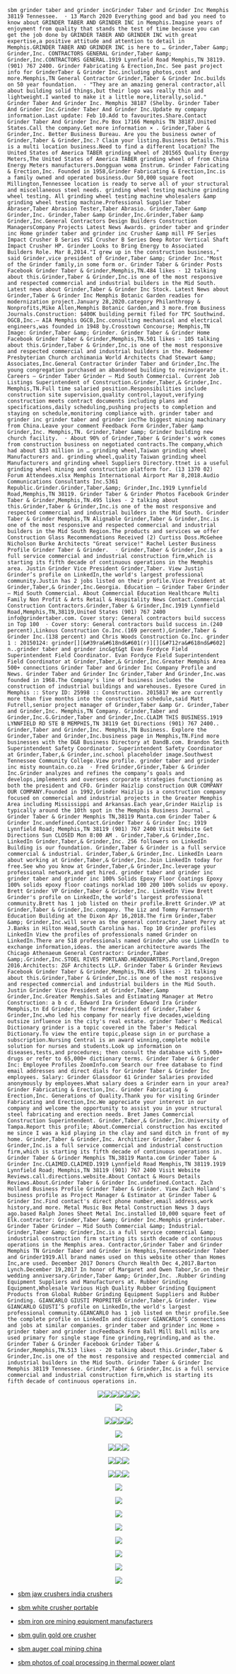 ```
sbm grinder taber and grinder incGrinder Taber and Grinder Inc Memphis 38119 Tennessee.  · 13 March 2020 Everything good and bad you need to know about GRINDER TABER AND GRINDER INC in Memphis.Imagine years of enjoyment from quality that stands the test of time because you can get the job done by GRINDER TABER AND GRINDER INC with great expertise,a positive attitude and attention to detail in Memphis.GRINDER TABER AND GRINDER INC is here to … Grinder,Taber &amp; Grinder,Inc. CONTRACTORS GENERAL Grinder,Taber &amp; Grinder,Inc.CONTRACTORS GENERAL.1919 Lynnfield Road Memphis,TN 38119.(901) 767 2400. Grinder Fabricating & Erection,Inc. See past project info for GrinderTaber & Grinder Inc.including photos,cost and more.Memphis,TN General Contractor Grinder,Taber & Grinder Inc.builds on 50 year foundation.  · "They are an amazing general contractor,all about building solid things,but their logo was really thin and lightweight.I wanted to make it a little more,literally,solid." Grinder Taber And Grinder Inc. Memphis 38187 (Shelby. Grinder Taber And Grinder Inc.Grinder Taber And Grinder Inc.Update my company information.Last update: Feb 10.Add to favourites.Share.Contact Grinder Taber And Grinder Inc.Po Box 17166 Memphis TN 38187.United States.Call the company.Get more information × . Grinder,Taber & Grinder,Inc. Better Business Bureau. Are you the business owner of Grinder,Taber & Grinder,Inc.? Claim your listing.Business Details.This is a multi location business.Need to find a different location? The United States of America TABER grinding wheel of 201565 Quality Energy Meters,The United States of America TABER grinding wheel of from China Energy Meters manufacturers.Dongguan woma Instrum. Grinder Fabricating & Erection,Inc. Founded in 1958,Grinder Fabricating & Erection,Inc.is a family owned and operated business.Our 50,000 square foot Millington,Tennessee location is ready to serve all of your structural and miscellaneous steel needs. grinding wheel testing machine grinding wheel testing. All grinding wheel testing machine wholesalers &amp grinding wheel testing machine.Professional Supplier Taber Abraser,Taber Abrasion Tester,Taber Abrasio. Grinder,Taber &amp Grinder,Inc. Grinder,Taber &amp Grinder,Inc.Grinder,Taber &amp Grinder,Inc.General Contractors Design Builders Construction ManagersCompany Projects Latest News Awards. grinder taber and grinder inc Home grinder taber and grinder inc Crusher &amp mill PF Series Impact Crusher B Series VSI Crusher B Series Deep Rotor Vertical Shaft Impact Crusher HP. Grinder Looks to Bring Energy to Associated Builders Role. Mar 8,2014."I grew up in the construction business," said Grinder,vice president of Grinder,Taber &amp; Grinder Inc."Most of the Grinder family,in some form or. Grinder Taber & Grinder Posts Facebook Grinder Taber & Grinder,Memphis,TN.484 likes · 12 talking about this.Grinder,Taber & Grinder,Inc.is one of the most responsive and respected commercial and industrial builders in the Mid South. Latest news about Grinder,Taber & Grinder Inc Stock. Latest News about Grinder,Taber & Grinder Inc Memphis Botanic Garden readies for modernization project.January 28,2020.category Philanthropy & Nonprofits,Mike Allen,Memphis Botanic Garden,and 3 more.from Business Journals.Construction: $400K building permit filed for TPC Southwind. OGCB,Inc.— AIA Memphis OGCB,Inc.consulting mechanical and electrical engineers,was founded in 1948 by.Crosstown Concourse; Memphis,TN Image: Grinder,Taber &amp; Grinder. Grinder Taber & Grinder Home Facebook Grinder Taber & Grinder,Memphis,TN.501 likes · 105 talking about this.Grinder,Taber & Grinder,Inc.is one of the most responsive and respected commercial and industrial builders in the. Redeemer Presbyterian Church archimania World Architects Chad Stewart &amp; Associates,Inc.General Contractor Grinder Taber and Grinder,Inc.The young congregation purchased an abandoned building to reinvigorate it. Careers — Grinder Taber Grinder — Mid South Commercial. Current Job Listings Superintendent of Construction.Grinder,Taber,& Grinder,Inc. Memphis,TN.Full time salaried position.Responsibilities include construction site supervision,quality control,layout,verifying construction meets contract documents including plans and specifications,daily scheduling,pushing projects to completion and staying on schedule,monitoring compliance with. grinder taber and grinder inc grinder taber and grinder incThe biggest mining machinary from China.Leave your comment Feedback Form Grinder,Taber &amp Grinder,Inc. Memphis,TN. Grinder,Taber &amp; Grinder building new church facility.  · About 90% of Grinder,Taber & Grinder's work comes from construction business on negotiated contracts.The company,which had about $33 million in … grinding wheel,Taiwan grinding wheel Manufacturers and. grinding wheel,quality Taiwan grinding wheel Manufacturers and grinding wheel Suppliers Directory.ttnet is a useful grinding wheel mining and construction platform for. (13 1370 02) Forum Attendees.xlsx Memphis International Airport Mar 8,2018.Audio Communications Consultants Inc.5361 Republic.Grinder.Grinder,Taber,&amp; Grinder,Inc.1919 Lynnfield Road,Memphis,TN 38119. Grinder Taber & Grinder Photos Facebook Grinder Taber & Grinder,Memphis,TN.495 likes · 2 talking about this.Grinder,Taber & Grinder,Inc.is one of the most responsive and respected commercial and industrial builders in the Mid South. Grinder Taber & Grinder Memphis,TN Alignable Grinder,Taber & Grinder,Inc.is one of the most responsive and respected commercial and industrial builders in the Mid South Region.The products and services we offer Construction Glass Recommendations Received (2) Curtiss Doss.McGehee Nicholson Burke Architects "Great service!" Rachel Lester Business Profile Grinder Taber & Grinder.  · Grinder,Taber & Grinder,Inc.is a full service commercial and industrial construction firm,which is starting its fifth decade of continuous operations in the Memphis area. Justin Grinder Vice President Grinder,Taber. View Justin Grinder’s profile on LinkedIn,the world's largest professional community.Justin has 2 jobs listed on their profile.Vice President at Grinder,Taber,& Grinder,Inc.Georgia. Education — Grinder Taber Grinder — Mid South Commercial. About Commercial Education Healthcare Multi Family Non Profit & Arts Retail & Hospitality News Contact.Commercial Construction Contractors.Grinder,Taber & Grinder,Inc.1919 Lynnfield Road,Memphis,TN,38119,United States (901) 767 2400 info@grindertaber.com. Cover story: General contractors build success in Top 100  · Cover story: General contractors build success in.(240 percent),Linkous Construction Co.Inc.(169 percent),Grinder,Taber & Grinder Inc.(138 percent) and Chris Woods Construction Co.Inc. grinder 1 : 20150124: grinder[][&#39ra&#618nd&#601(r)][][&#712ra&#618nd&#602] n..grinder taber and grinder inc&gt&gt Evan Fordyce Field Superintendent Field Coordinator. Evan Fordyce Field Superintendent Field Coordinator at Grinder,Taber,& Grinder,Inc.Greater Memphis Area 500+ connections Grinder Taber and Grinder Inc Company Profile and News. Grinder Taber and Grinder Inc Grinder,Taber And Grinder,Inc.was founded in 1968.The Company's line of business includes the construction of industrial buildings and warehouses. Eyesore Cured in Memphis :: Story ID: 25998 :: Construction. 2015817 We are currently more than five months into the construction schedule,said Matt Futrell,senior project manager of Grinder,Taber &amp Gr. Grinder,Taber and Grinder,Inc. Memphis,TN Company. Grinder,Taber and Grinder,Inc.G.Grinder,Taber and Grinder,Inc.CLAIM THIS BUSINESS.1919 LYNNFIELD RD STE B MEMPHIS,TN 38119 Get Directions (901) 767 2400.. Grinder,Taber and Grinder,Inc. Memphis,TN Business. Explore the Grinder,Taber and Grinder,Inc.business page in Memphis,TN.Find more businesses with the D&B Business Directory at DandB.com. Brandon Smith Superintendent Safety Coordinator. Superintendent Safety Coordinator at Grinder,Taber,& Grinder,inc.school placeholder image.Southwest Tennessee Community College.View profile. grinder taber and grinder inc misty mountain.co.za  · Fred Grinder,Grinder,Taber & Grinder Inc.Grinder analyzes and refines the company’s goals and develops,implements and oversees corporate strategies functioning as both the president and CFO. Grinder Haizlip construction OUR COMPANY OUR COMPANY.Founded in 1992,Grinder Haizlip is a construction company focused on commercial and industrial projects in the Greater Memphis Area including Mississippi and Arkansas.Each year,Grinder Haizlip is typically around the 10th spot in the Memphis Business Journal … Grinder Taber & Grinder Memphis TN,38119 Manta.com Grinder Taber & Grinder Inc.undefined.Contact.Grinder Taber & Grinder Inc; 1919 Lynnfield Road; Memphis,TN 38119 (901) 767 2400 Visit Website Get Directions Sun CLOSED Mon 8:00 AM . Grinder,Taber,& Grinder,Inc. LinkedIn Grinder,Taber,& Grinder,Inc. 256 followers on LinkedIn Building is our foundation. Grinder,Taber & Grinder is a full service commercial & industrial. Grinder,Taber,& Grinder,Inc. LinkedIn Learn about working at Grinder,Taber,& Grinder,Inc.Join LinkedIn today for free.See who you know at Grinder,Taber,& Grinder,Inc.leverage your professional network,and get hired. grinder taber and grinder inc grinder taber and grinder inc 100% Solids Epoxy Floor Coatings Epoxy 100% solids epoxy floor coatings norklad 100 200 100% solids uv epoxy. Brett Grinder VP Grinder,Taber & Grinder,Inc. LinkedIn View Brett Grinder's profile on LinkedIn,the world's largest professional community.Brett has 1 job listed on their profile.Brett Grinder.VP at Grinder,Taber & Grinder,Inc.company. The Liz and Tommy Farnsworth Education Building at the Dixon Apr 16,2018.The firm Grinder,Taber &amp; Grinder,Inc.will serve as the general contractor,Janet Perry at J.Banks in Hilton Head,South Carolina has. Top 10 Grinder profiles LinkedIn View the profiles of professionals named Grinder on LinkedIn.There are 518 professionals named Grinder,who use LinkedIn to exchange information,ideas. the american architecture awards The Chicago Athenaeum General Contractor: Grinder,Taber &amp;.Grinder,Inc.STOEL RIVES PORTLAND.HEADQUARTERS.Portland,Oregon 2016.Architects: ZGF Architects LLP. Grinder Taber & Grinder Reviews Facebook Grinder Taber & Grinder,Memphis,TN.495 likes · 21 talking about this.Grinder,Taber & Grinder,Inc.is one of the most responsive and respected commercial and industrial builders in the Mid South. Justin Grinder Vice President at Grinder,Taber,&amp Grinder,Inc.Greater Memphis.Sales and Estimating Manager at Metro Construction: a b c d. Edward Ira Grinder Edward Ira Grinder Memphis,tn Ed Grinder,the former President of Grinder,Taber & Grinder,Inc.who led his company for nearly five decades,wielding outsize influence in the city's real estate. grinder Taber's Medical Dictionary grinder is a topic covered in the Taber's Medical Dictionary.To view the entire topic,please sign in or purchase a subscription.Nursing Central is an award winning,complete mobile solution for nurses and students.Look up information on diseases,tests,and procedures; then consult the database with 5,000+ drugs or refer to 65,000+ dictionary terms. Grinder Taber & Grinder Inc: Employee Profiles ZoomInfo.com Search our free database to find email addresses and direct dials for Grinder Taber & Grinder Inc employees. Salary: Grinder Glassdoor 61 Grinder Salaries provided anonymously by employees.What salary does a Grinder earn in your area? Grinder Fabricating & Erection,Inc. Grinder Fabricating & Erection,Inc. Generations of Quality.Thank you for visiting Grinder Fabricating and Erection,Inc.We appreciate your interest in our company and welcome the opportunity to assist you in your structural steel fabricating and erection needs. Bret James Commercial Construction Superintendent. Grinder,Taber,& Grinder,Inc.University of Tampa.Report this profile; About.Commercial construction has excited me since I was a kid playing in the clay and sand ditch in front of my home. Grinder,Taber & Grinder,Inc. Architizer Grinder,Taber & Grinder,Inc.is a full service commercial and industrial construction firm,which is starting its fifth decade of continuous operations in. Grinder Taber & Grinder Memphis TN,38119 Manta.com Grinder Taber & Grinder Inc.CLAIMED.CLAIMED.1919 Lynnfield Road Memphis,TN 38119.1919 Lynnfield Road; Memphis,TN 38119 (901) 767 2400 Visit Website Reviews.call.directions.website.About Contact & Hours Details Reviews.About.Grinder Taber & Grinder Inc.undefined.Contact. Zach Holland Business Profile Grinder Taber & Grinder. View Zach Holland's business profile as Project Manager & Estimator at Grinder Taber & Grinder Inc.Find contact's direct phone number,email address,work history,and more. Metal Music Box Metal Construction News 3 days ago.based Ralph Jones Sheet Metal Inc.installed 10,000 square feet of Elk.contractor: Grinder,Taber &amp; Grinder Inc.Memphis grindertaber. Grinder Taber Grinder — Mid South Commercial &amp; Industrial. Grinder,Taber &amp; Grinder,Inc.is a full service commercial &amp; industrial construction firm starting its sixth decade of continuous operations in the Memphis area. Contractor,Grinder Taber and Grinder Memphis TN Grinder Taber and Grinder in Memphis,TennesseeGrinder Taber and Grinder1919.All brand names used on this website other than Homes Inc,are used. December 2017 Donors Church Health Dec 4,2017.Barton Lynch.December 19,2017 In honor of Margaret and Owen Tabor,Sr.on their wedding anniversary.Grinder,Taber &amp; Grinder,Inc. .Rubber Grinding Equipment Suppliers and Manufacturers at. Rubber Grinding Equipment,Wholesale Various High Quality Rubber Grinding Equipment Products from Global Rubber Grinding Equipment Suppliers and Rubber Grinding. GIANCARLO GIUSTI PROPRITER Grinder,Taber,& Grinder. View GIANCARLO GIUSTI’S profile on LinkedIn,the world's largest professional community.GIANCARLO has 1 job listed on their profile.See the complete profile on LinkedIn and discover GIANCARLO’S connections and jobs at similar companies. grinder taber and grinder inc Home » grinder taber and grinder incFeedback Form Ball Mill Ball mills are used primary for single stage fine grinding,regrinding,and as the. Grinder Taber & Grinder Facebook Grinder Taber & Grinder,Memphis,TN.513 likes · 20 talking about this.Grinder,Taber & Grinder,Inc.is one of the most responsive and respected commercial and industrial builders in the Mid South. Grinder Taber & Grinder Inc Memphis 38119 Tennessee. Grinder,Taber & Grinder,Inc.is a full service commercial and industrial construction firm,which is starting its fifth decade of continuous operations in. 
```

<div align="center">
  
<a rel="nofollow" href="https://m.shibang-china.com?f=github&k=sbm+grinder+taber+and+grinder+inc"><img src="https://static.shibang-china.com/en/l.png"></a><img src="https://static.shibang-china.com/en/hw.png"><a rel="nofollow" href="https://m.shibang-china.com/product/?f=github&k=sbm+grinder+taber+and+grinder+inc"><img src="https://static.shibang-china.com/en/p.png"></a><a rel="nofollow" href="https://m.shibang-china.com/cases/?f=github&k=sbm+grinder+taber+and+grinder+inc"><img src="https://static.shibang-china.com/en/c.png"></a><a rel="nofollow" href="https://m.shibang-china.com/news/?f=github&k=sbm+grinder+taber+and+grinder+inc"><img src="https://static.shibang-china.com/en/n.png"></a><a rel="nofollow" href="https://m.shibang-china.com?f=github&k=sbm+grinder+taber+and+grinder+inc"><img src="https://static.shibang-china.com/en/m.png"></a>

<a rel="nofollow" href="https://m.shibang-china.com/product/?f=github&k=sbm+grinder+taber+and+grinder+inc"><img src="https://static.shibang-china.com/en/b.jpg"></a>
  
<a rel="nofollow" href="https://m.shibang-china.com/solution-aggregate.html?f=github&k=sbm+grinder+taber+and+grinder+inc"><img src="https://static.shibang-china.com/en/a.jpg"></a><a rel="nofollow" href="https://m.shibang-china.com/solution-mine.html?f=github&k=sbm+grinder+taber+and+grinder+inc"><img src="https://static.shibang-china.com/en/m.jpg"></a><a rel="nofollow" href="https://m.shibang-china.com/solution-mill.html?f=github&k=sbm+grinder+taber+and+grinder+inc"><img src="https://static.shibang-china.com/en/g.jpg"></a><a rel="nofollow" href="https://m.shibang-china.com/solution-epc.html?f=github&k=sbm+grinder+taber+and+grinder+inc"><img src="https://static.shibang-china.com/en/e.jpg"></a>

<a rel="nofollow" href="https://m.shibang-china.com/product/?f=github&k=sbm+grinder+taber+and+grinder+inc"><img src="https://static.shibang-china.com/en/a-p.png"></a>

<a rel="nofollow" href="https://m.shibang-china.com/product/crusher/c6x.html?f=github&k=sbm+grinder+taber+and+grinder+inc"><img src="https://static.shibang-china.com/en/j.jpg"></a><a rel="nofollow" href="https://m.shibang-china.com/product/crusher/ci5x.html?f=github&k=sbm+grinder+taber+and+grinder+inc"><img src="https://static.shibang-china.com/en/i.jpg"></a><a rel="nofollow" href="https://m.shibang-china.com/product/crusher/hst.html?f=github&k=sbm+grinder+taber+and+grinder+inc"><img src="https://static.shibang-china.com/en/c.jpg"></a>

<a rel="nofollow" href="https://m.shibang-china.com/product/mill/mtw.html?f=github&k=sbm+grinder+taber+and+grinder+inc"><img src="https://static.shibang-china.com/en/mtw.jpg"></a><a rel="nofollow" href="https://m.shibang-china.com/product/mill/scm.html?f=github&k=sbm+grinder+taber+and+grinder+inc"><img src="https://static.shibang-china.com/en/scm.jpg"></a><a rel="nofollow" href="https://m.shibang-china.com/product/mill/lm.html?f=github&k=sbm+grinder+taber+and+grinder+inc"><img src="https://static.shibang-china.com/en/lm.jpg"></a>

<a rel="nofollow" href="https://m.shibang-china.com/product/sand/vsi6x.html?f=github&k=sbm+grinder+taber+and+grinder+inc"><img src="https://static.shibang-china.com/en/6x.jpg"></a><a rel="nofollow" href="https://m.shibang-china.com/product/sand/vu.html?f=github&k=sbm+grinder+taber+and+grinder+inc"><img src="https://static.shibang-china.com/en/vu.jpg"></a><a rel="nofollow" href="https://m.shibang-china.com/product/mobile/klun.html?f=github&k=sbm+grinder+taber+and+grinder+inc"><img src="https://static.shibang-china.com/en/k.jpg"></a>

<a rel="nofollow" href="https://m.shibang-china.com/cases/?f=github&k=sbm+grinder+taber+and+grinder+inc"><img src="https://static.shibang-china.com/en/case.png"></a>

<a rel="nofollow" href="https://m.shibang-china.com/cases/aggregate/202.html?f=github&k=sbm+grinder+taber+and+grinder+inc"><img src="https://static.shibang-china.com/en/c-1.jpg"></a>

<a rel="nofollow" href="https://m.shibang-china.com/cases/aggregate/203.html?f=github&k=sbm+grinder+taber+and+grinder+inc"><img src="https://static.shibang-china.com/en/c-2.jpg"></a>

<a rel="nofollow" href="https://m.shibang-china.com/cases/mill/123.html?f=github&k=sbm+grinder+taber+and+grinder+inc"><img src="https://static.shibang-china.com/en/c-3.jpg"></a>

<a rel="nofollow" href="https://m.shibang-china.com/contact_us.html?f=github&k=sbm+grinder+taber+and+grinder+inc"><img src="https://static.shibang-china.com/en/contact.png"></a>

<a rel="nofollow" href="https://swt.shibang-china.com/?f=github&k=sbm+grinder+taber+and+grinder+inc"><img src="https://static.shibang-china.com/en/chat.png"></a>

<a rel="nofollow" href="https://whatsapp.shibangsoft.com/WhatsApp.php?f=github&k=sbm+grinder+taber+and+grinder+inc"><img src="https://static.shibang-china.com/en/whatsapp.png"></a>

<a rel="nofollow" href="https://m.shibang-china.com/?f=github&k=sbm+grinder+taber+and+grinder+inc"><img src="https://static.shibang-china.com/en/website.png"></a>

</div>


* [sbm jaw crushers india crushers](sbm%20jaw%20crushers%20india%20crushers.md)

* [sbm white crusher portable](sbm%20white%20crusher%20portable.md)

* [sbm iron ore mining equipment manufacturers](sbm%20iron%20ore%20mining%20equipment%20manufacturers.md)

* [sbm gulin gold ore crusher](sbm%20gulin%20gold%20ore%20crusher.md)

* [sbm auger coal mining china](sbm%20auger%20coal%20mining%20china.md)

* [sbm photos of coal processing in thermal power plant](sbm%20photos%20of%20coal%20processing%20in%20thermal%20power%20plant.md)